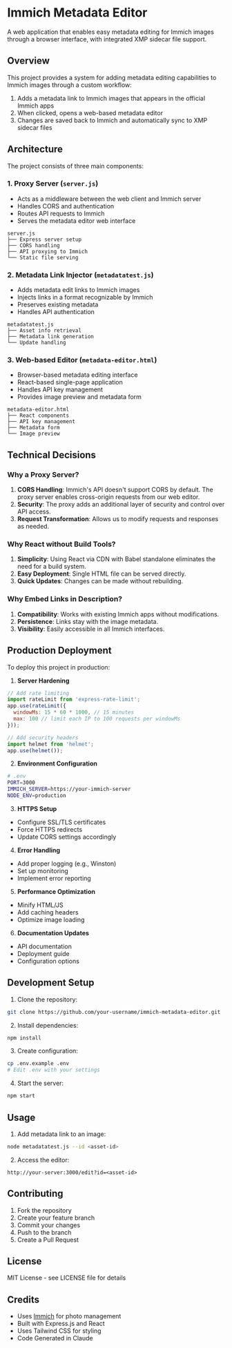 # Immich Metadata Editor

A web application that enables easy metadata editing for Immich images through a browser interface, with integrated XMP sidecar file support.

## Overview

This project provides a system for adding metadata editing capabilities to Immich images through a custom workflow:

1. Adds a metadata link to Immich images that appears in the official Immich apps
2. When clicked, opens a web-based metadata editor
3. Changes are saved back to Immich and automatically sync to XMP sidecar files

## Architecture

The project consists of three main components:

### 1. Proxy Server (`server.js`)
- Acts as a middleware between the web client and Immich server
- Handles CORS and authentication
- Routes API requests to Immich
- Serves the metadata editor web interface

```
server.js
├── Express server setup
├── CORS handling
├── API proxying to Immich
└── Static file serving
```

### 2. Metadata Link Injector (`metadatatest.js`)
- Adds metadata edit links to Immich images
- Injects links in a format recognizable by Immich
- Preserves existing metadata
- Handles API authentication

```
metadatatest.js
├── Asset info retrieval
├── Metadata link generation
└── Update handling
```

### 3. Web-based Editor (`metadata-editor.html`)
- Browser-based metadata editing interface
- React-based single-page application
- Handles API key management
- Provides image preview and metadata form

```
metadata-editor.html
├── React components
├── API key management
├── Metadata form
└── Image preview
```

## Technical Decisions

### Why a Proxy Server?
1. **CORS Handling**: Immich's API doesn't support CORS by default. The proxy server enables cross-origin requests from our web editor.
2. **Security**: The proxy adds an additional layer of security and control over API access.
3. **Request Transformation**: Allows us to modify requests and responses as needed.

### Why React without Build Tools?
1. **Simplicity**: Using React via CDN with Babel standalone eliminates the need for a build system.
2. **Easy Deployment**: Single HTML file can be served directly.
3. **Quick Updates**: Changes can be made without rebuilding.

### Why Embed Links in Description?
1. **Compatibility**: Works with existing Immich apps without modifications.
2. **Persistence**: Links stay with the image metadata.
3. **Visibility**: Easily accessible in all Immich interfaces.

## Production Deployment

To deploy this project in production:

1. **Server Hardening**
```javascript
// Add rate limiting
import rateLimit from 'express-rate-limit';
app.use(rateLimit({
  windowMs: 15 * 60 * 1000, // 15 minutes
  max: 100 // limit each IP to 100 requests per windowMs
}));

// Add security headers
import helmet from 'helmet';
app.use(helmet());
```

2. **Environment Configuration**
```bash
# .env
PORT=3000
IMMICH_SERVER=https://your-immich-server
NODE_ENV=production
```

3. **HTTPS Setup**
- Configure SSL/TLS certificates
- Force HTTPS redirects
- Update CORS settings accordingly

4. **Error Handling**
- Add proper logging (e.g., Winston)
- Set up monitoring
- Implement error reporting

5. **Performance Optimization**
- Minify HTML/JS
- Add caching headers
- Optimize image loading

6. **Documentation Updates**
- API documentation
- Deployment guide
- Configuration options

## Development Setup

1. Clone the repository:
```bash
git clone https://github.com/your-username/immich-metadata-editor.git
```

2. Install dependencies:
```bash
npm install
```

3. Create configuration:
```bash
cp .env.example .env
# Edit .env with your settings
```

4. Start the server:
```bash
npm start
```

## Usage

1. Add metadata link to an image:
```bash
node metadatatest.js --id <asset-id>
```

2. Access the editor:
```
http://your-server:3000/edit?id=<asset-id>
```

## Contributing

1. Fork the repository
2. Create your feature branch
3. Commit your changes
4. Push to the branch
5. Create a Pull Request

## License

MIT License - see LICENSE file for details

## Credits

- Uses [Immich](https://github.com/immich-app/immich) for photo management
- Built with Express.js and React
- Uses Tailwind CSS for styling
- Code Generated in Claude